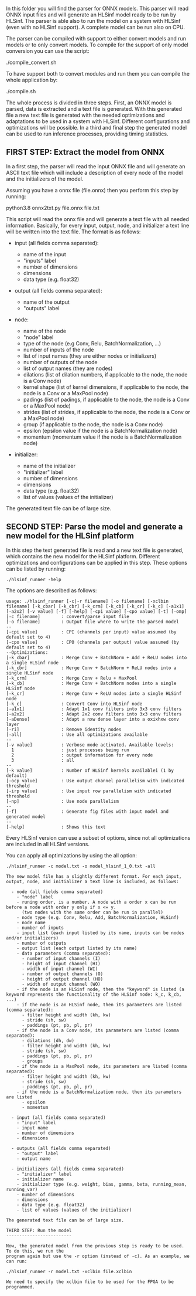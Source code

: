 In this folder you will find the parser for ONNX models. This parser will read ONNX input
files and will generate an HLSinf model ready to be run by HLSinf. The parser is able also
to run the model on a system with HLSinf (even with no HLSinf support). A complete model can be run also
on CPU.

The parser can be compiled with support to either convert models and run models or to only convert models.
To compile for the support of only model conversion you can use the script:

./compile_convert.sh

To have support both to convert modules and run them you can compile the whole application by:

./compile.sh

The whole process is divided in three steps. First, an ONNX model is parsed, data is extracted
and a text file is generated. With this generated file a new text file is generated with the needed
optimizations and adaptations to be used in a system with HLSinf. Different configurations and optimizations
will be possible. In a third and final step the generated model can be used to run inference processes, providing
timing statistics.

FIRST STEP: Extract the model from ONNX
---------------------------------------

In a first step, the parser will read the input ONNX file and will generate an ASCII text file which
will include a description of every node of the model and the initializers of the model.

Assuming you have a onnx file (file.onnx) then you perform this step by running:

python3.8 onnx2txt.py file.onnx file.txt

This script will read the onnx file and will generate a text file with all needed information. Basically,
for every input, output, node, and initializer a text line will be written into the text file. The format is as follows:

  - input (all fields comma separated):
     - name of the input
     - "inputs" label
     - number of dimensions
     - dimensions
     - data type (e.g. float32)

  - output (all fields comma separated):
     - name of the output
     - "outputs" label

  - node:
     - name of the node
     - "node" label
     - type of the node (e.g Conv, Relu, BatchNormalization, ...)
     - number of inputs of the node
     - list of input names (they are either nodes or initializers)
     - number of outputs of the node
     - list of output names (they are nodes)
     - dilations (list of dilation numbers, if applicable to the node, the node is a Conv node)
     - kernel shape (list of kernel dimensions, if applicable to the node, the node is a Conv or a MaxPool node)
     - padings (list of padings, if applicable to the node, the node is a Conv or a MaxPool node)
     - strides (list of strides, if applicable to the node, the node is a Conv or a MaxPool node)
     - group (if applicable to the node, the node is a Conv node)
     - epsilon (epsilon value if the node is a BatchNormalization node)
     - momentum (momentum value if the node is a BatchNormalization node)

  - initializer:
     - name of the initializer
     - "initializer" label
     - number of dimensions
     - dimensions
     - data type (e.g. float32)
     - list of values (values of the initializer)

The generated text file can be of large size.

SECOND STEP: Parse the model and generate a new model for the HLSinf platform
-----------------------------------------------------------------------------

In this step the text generated file is read and a new text file is generated, which contains the new
model for the HLSinf platform. Different optimizations and configurations can be applied in this step. These
options can be listed by running:

```
./hlsinf_runner -help
```

The options are described as follows:

```
usage: ./hlsinf_runner [-c|-r filename] [-o filename] [-xclbin filename] [-k_cbar] [-k_cbr] [-k_crm] [-k_cb] [-k_cr] [-k_c] [-a1x1] [-a2x2] [-v value] [-f] [-help] [-cpi value] [-cpo value] [-t] [-omp]
[-c filename]        : convert/parse input file
[-o filename]        : Output file where to write the parsed model
--
[-cpi value]         : CPI (channels per input) value assumed (by default set to 4)
[-cpo value]         : CPO (channels per output) value assumed (by default set to 4)
--Optimizations:
[-k_cbar]            : Merge Conv + BatchNorm + Add + ReLU nodes into a single HLSinf node
[-k_cbr]             : Merge Conv + BatchNorm + ReLU nodes into a single HLSinf node
[-k_crm]             : Merge Conv + Relu + MaxPool
[-k_cb]              : Merge Conv + BatchNorm nodes into a single HLSinf node
[-k_cr]              : Merge Conv + ReLU nodes into a single HLSinf node
[-k_c]               : Convert Conv into HLSinf node
[-a1x1]              : Adapt 1x1 conv filters into 3x3 conv filters
[-a2x2]              : Adapt 2x2 conv filters into 3x3 conv filters
[-aDense]            : Adapt a nxw dense layer into a oxixhxw conv layer
[-ri]                : Remove identity nodes
[-all]               : Use all optimizations available
--
[-v value]           : Verbose mode activated. Available levels:
  1                  : just processes being run
  2                  : output information for every node
  3                  : all
--
[-k value]           : Number of HLSinf kernels availablei (1 by default)
[-ocp value]         : Use output channel parallelism with indicated threshold
[-irp value]         : Use input row parallelism with indicated threshold
[-np]                : Use node parallelism
--
[-f]                 : Generate fig files with input model and generated model
--
[-help]              : Shows this text
```

Every HLSinf version can use a subset of options, since not all optimizations are included in all HLSinf versions. 

You can apply all optimizations by using the all option:

```
./hlsinf_runner -c model.txt -o model_hlsinf_1_0.txt -all

The new model file has a slightly different format. For each input, output, node, and initializer a text line is included, as follows:

  - node (all fields comma separated)
    - "node" label
    - runing order, is a number. A node with a order x can be run before a node with order y only if x <= y. 
      (two nodes with the same order can be run in parallel)
    - node type (e.g. Conv, Relu, Add, BatchNormalization, HLSinf)
    - node name
    - number of inputs
    - input list (each input listed by its name, inputs can be nodes and/or initializers)
    - number of outputs
    - output list (each output listed by its name)
    - data parameters (comma separated):
      - number of input channels (I)
      - height of input channel (HI)
      - width of input channel (WI)
      - number of output channels (O)
      - height of output channel (HO)
      - width of output channel (WO)
    - if the node is an HLSinf node, then the "keyword" is listed (a keyword represents the functionality of the HLSinf node: k_c, k_cb, ...)
    - if the node is an HLSinf node, then its parameters are listed (comma separated):
      - filter height and width (kh, kw)
      - stride (sh, sw)
      - paddings (pt, pb, pl, pr)
    - if the node is a Conv node, its parameters are listed (comma separated):
      - dilations (dh, dw)
      - filter height and width (kh, kw)
      - stride (sh, sw)
      - paddings (pt, pb, pl, pr)
      - groups
    - if the node is a MaxPool node, its parameters are listed (comma separated):
      - filter height and width (kh, kw)
      - stride (sh, sw)
      - paddings (pt, pb, pl, pr)
    - if the node is a BatchNormalization node, then its parameters are listed
      - epsilon
      - momentum

  - input (all fields comma separated)
    - "input" label
    - input name
    - number of dimensions
    - dimensions

  - outputs (all fields comma separated)
    - "output" label
    - output name

  - initializers (all fields comma separated)
    - "initializer" label
    - initializer name
    - initializer type (e.g. weight, bias, gamma, beta, running_mean, running_var)
    - number of dimensions
    - dimensions
    - data type (e.g. float32)
    - list of values (values of the initializer)

The generated text file can be of large size. 

THIRD STEP: Run the model
-------------------------

Now, the generated model from the previous step is ready to be used. To do this, we run the 
program again but use the -r option (instead of -c). As an example, we can run:

./hlsinf_runner -r model.txt -xclbin file.xclbin

We need to specify the xclbin file to be used for the FPGA to be programmed.

